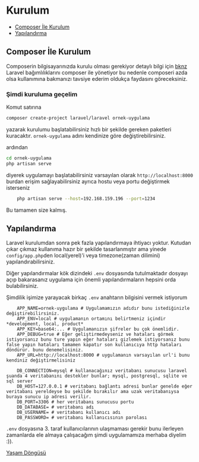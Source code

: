 # Kurulum
* [Composer İle Kurulum](#composer-ile-kurulum)
* [Yapılandırma](#yapilandirma)

## Composer İle Kurulum
Composerin bilgisayarınızda kurulu olması gerekiyor detaylı bilgi için [bknz](https://getcomposer.org)
Laravel bağımlılıklarını composer ile yönetiyor bu nedenle composeri azda olsa kullanımına bakmanızı tavsiye ederim oldukça faydasını göreceksiniz.

### Şimdi kuruluma geçelim

Komut satırına 
```bash
composer create-project laravel/laravel ornek-uygulama
```
yazarak kurulumu başlatabilirsiniz hızlı bir şekilde gereken paketleri kuracaktır. `ornek-uygulama` adını kendinize göre değiştirebilirsiniz.

ardından 
```bash 
cd ornek-uygulama
php artisan serve 
```
diyerek uygulamayı başlatabilirsiniz varsayılan olarak `http://localhost:8000` burdan erişim sağlayabilirsiniz ayrıca hostu veya portu değiştirmek isterseniz
```bash
    php artisan serve --host=192.168.159.196 --port=1234
``` 
Bu tamamen size kalmış.

## Yapılandırma
Laravel kurulumdan sonra pek fazla yapılandırmaya ihtiyacı yoktur. Kutudan çıkar çıkmaz kullanıma hazır bir şekilde tasarlanmıştır ama yinede `config/app.php`den local(yerel)'i veya timezone(zaman dilimini) yapılandırabilirsiniz.

Diğer yapılandırmalar kök dizindeki `.env` dosyasında tutulmaktadır dosyayı açıp bakarasanız uygulama için önemli yapılandırmaların hepsini orda bulabilirsiniz. 

Şimdilik işimize yarayacak birkaç `.env` anahtarın bilgisini vermek istiyorum

```env
    APP_NAME=ornek-uygulama # Uygulamamızın adıdır bunu istediğinizle değiştirebilirsiniz.
    APP_ENV=local # uygulamanın ortamını belirtmeniz içindir *development, local, product*
    APP_KEY=base64:... # Uygulamanızın şifreler bu çok önemlidir.
    APP_DEBUG=true # Eğer geliştirmedeyseniz ve hataları görmek istiyorsanız bunu ture yapın eğer hataları gizlemek istiyorsanız bunu false yapın hataları tamamen kapatır son kullanıcıya http hataları döndürür. bunu denemelisiniz.
    APP_URL=http://localhost:8000 # uygulamanın varsayılan url'i bunu kendiniz değiştirmelisiniz

    DB_CONNECTION=mysql # kullanacağınız veritabanı sunucusu laravel şuanda 4 veritabanını destekler bunlar; mysql, postgresql, sqlite ve sql server
    DB_HOST=127.0.0.1 # veritabanı bağlantı adresi bunlar genelde eğer veritabanı yereldeyse bu şekilde bırakılır ama uzak veritabanıysa buraya sunucu ip adresi verilir.
    DB_PORT=3306 # her veritabanı sunucusu portu
    DB_DATABASE= # veritabanı adı
    DB_USERNAME= # veritabanı kullanıcı adı
    DB_PASSWORD= # veritabanı kullanıcısının parolası
```
`.env` dosyasına 3. taraf kullanıcılarının ulaşmaması gerekir bunu ilerleyen zamanlarda ele almaya çalışacağım şimdi uygulamamıza merhaba diyelim :)).

[Yaşam Döngüsü](../yasam-dongusu/yasam_dongusu.md)
